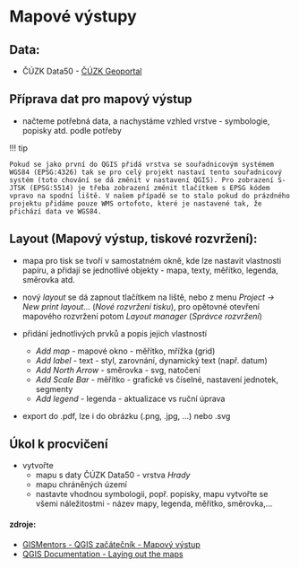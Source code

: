 # Mapové výstupy
## Data:
- ČÚZK Data50 - [ČÚZK Geoportal](https://geoportal.cuzk.cz/(S(adyuddkhlhhwkd4233mpxxdz))/Default.aspx?mode=TextMeta&side=mapy_data&metadataID=CZ-CUZK-DATA50-V&head_tab=sekce-02-gp&menu=22900)

## Příprava dat pro mapový výstup
- načteme potřebná data, a nachystáme  vzhled vrstve - symbologie, popisky atd. podle potřeby

!!! tip

    Pokud se jako první do QGIS přidá vrstva se souřadnicovým systémem WGS84 (EPSG:4326) tak se pro celý projekt nastaví tento souřadnicový systém (toto chování se dá změnit v nastavení QGIS). Pro zobrazení S-JTSK (EPSG:5514) je třeba zobrazení změnit tlačítkem s EPSG kódem vpravo na spodní liště. V našem případě se to stalo pokud do prázdného projektu přidáme pouze WMS ortofoto, které je nastavené tak, že přichází data ve WGS84.

## Layout (Mapový výstup, tiskové rozvržení):
- mapa pro tisk se tvoří v samostatném okně, kde lze nastavit vlastnosti papíru, a přidají se jednotlivé objekty - mapa, texty, měřítko, legenda, směrovka atd.

- nový *layout* se dá zapnout tlačítkem na liště, nebo z menu *Project -> New print layout...* (*Nové rozvržení tisku*), pro opětovné otevření mapového rozvržení potom *Layout manager* (*Správce rozvržení*)

- přidání jednotlivých prvků a popis jejich vlastností
    - *Add map* - mapové okno - měřítko, mřížka (grid)
    - *Add label* - text - styl, zarovnání, dynamický text (např. datum)
    - *Add North Arrow* - směrovka - svg, natočení
    - *Add Scale Bar* - měřítko - grafické vs číselné, nastavení jednotek, segmenty
    - *Add legend* - legenda - aktualizace vs ruční úprava
- export do .pdf, lze i do obrázku (.png, .jpg, ...) nebo .svg

## Úkol k procvičení
- vytvořte 
    - mapu s daty ČÚZK Data50 - vrstva *Hrady*
    - mapu chráněných území
  - nastavte vhodnou symbologii, popř. popisky, mapu vytvořte se všemi náležitostmi - název mapy, legenda, měřítko, směrovka,...

#### zdroje:
- [GISMentors - QGIS začátečník - Mapový výstup](gismentors.github.io/qgis-zacatecnik/mapovy_vystup/index.html)
- [QGIS Documentation - Laying out the maps](https://docs.qgis.org/3.40/en/docs/user_manual/print_composer/index.html#laying-out-the-maps)